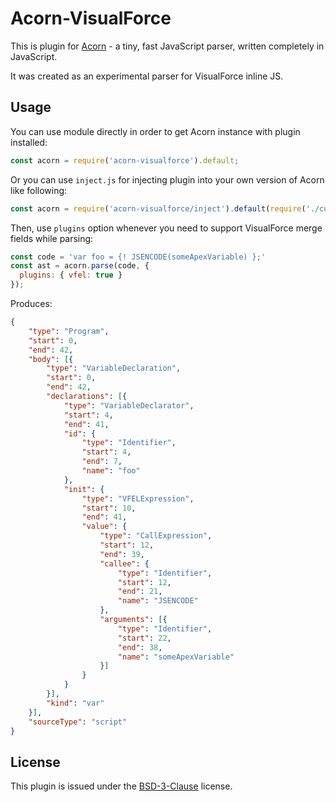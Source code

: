 # Acorn-VisualForce

This is plugin for [Acorn](http://marijnhaverbeke.nl/acorn/) - a tiny, fast JavaScript parser, written completely in JavaScript.

It was created as an experimental parser for VisualForce inline JS.

## Usage

You can use module directly in order to get Acorn instance with plugin installed:

```javascript
const acorn = require('acorn-visualforce').default;
```

Or you can use `inject.js` for injecting plugin into your own version of Acorn like following:

```javascript
const acorn = require('acorn-visualforce/inject').default(require('./custom-acorn'));
```

Then, use `plugins` option whenever you need to support VisualForce merge fields while parsing:

```javascript
const code = 'var foo = {! JSENCODE(someApexVariable) };'
const ast = acorn.parse(code, {
  plugins: { vfel: true }
});
```

Produces:
```json
{
    "type": "Program",
    "start": 0,
    "end": 42,
    "body": [{
        "type": "VariableDeclaration",
        "start": 0,
        "end": 42,
        "declarations": [{
            "type": "VariableDeclarator",
            "start": 4,
            "end": 41,
            "id": {
                "type": "Identifier",
                "start": 4,
                "end": 7,
                "name": "foo"
            },
            "init": {
                "type": "VFELExpression",
                "start": 10,
                "end": 41,
                "value": {
                    "type": "CallExpression",
                    "start": 12,
                    "end": 39,
                    "callee": {
                        "type": "Identifier",
                        "start": 12,
                        "end": 21,
                        "name": "JSENCODE"
                    },
                    "arguments": [{
                        "type": "Identifier",
                        "start": 22,
                        "end": 38,
                        "name": "someApexVariable"
                    }]
                }
            }
        }],
        "kind": "var"
    }],
    "sourceType": "script"
}
```

## License

This plugin is issued under the [BSD-3-Clause](./LICENSE) license.
